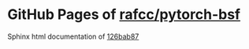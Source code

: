GitHub Pages of [rafcc/pytorch-bsf](https://github.com/rafcc/pytorch-bsf.git)
===
Sphinx html documentation of [126bab87](https://github.com/rafcc/pytorch-bsf/tree/126bab8724ad487b87815ed1b4c2693c31b5d8b5)
